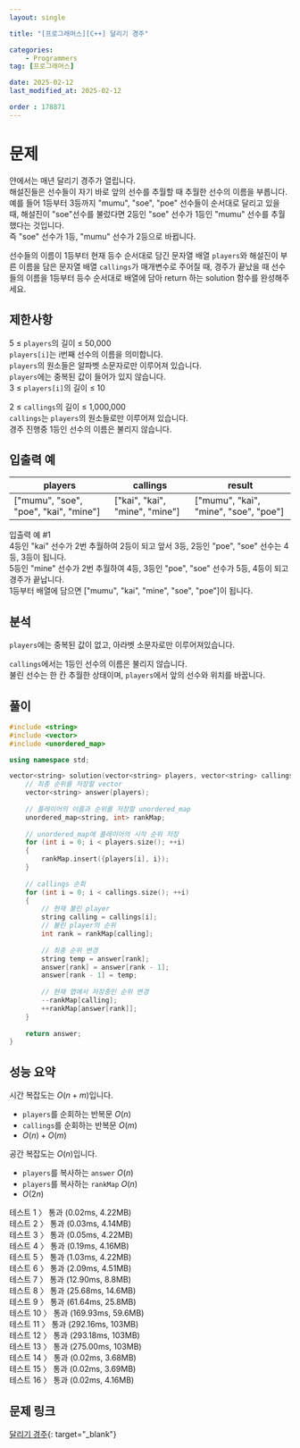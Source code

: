 ```yaml
---
layout: single

title: "[프로그래머스][C++] 달리기 경주"

categories:
    - Programmers
tag: [프로그래머스]

date: 2025-02-12
last_modified_at: 2025-02-12

order : 178871
---
```


# 문제

얀에서는 매년 달리기 경주가 열립니다.  
해설진들은 선수들이 자기 바로 앞의 선수를 추월할 때 추월한 선수의 이름을 부릅니다.  
예를 들어 1등부터 3등까지 "mumu", "soe", "poe" 선수들이 순서대로 달리고 있을 때, 해설진이 "soe"선수를 불렀다면 2등인 "soe" 선수가 1등인 "mumu" 선수를 추월했다는 것입니다.  
즉 "soe" 선수가 1등, "mumu" 선수가 2등으로 바뀝니다.

선수들의 이름이 1등부터 현재 등수 순서대로 담긴 문자열 배열 `players`와 해설진이 부른 이름을 담은 문자열 배열 `callings`가 매개변수로 주어질 때, 경주가 끝났을 때 선수들의 이름을 1등부터 등수 순서대로 배열에 담아 return 하는 solution 함수를 완성해주세요.

## 제한사항

5 ≤ `players`의 길이 ≤ 50,000  
`players[i]`는 i번째 선수의 이름을 의미합니다.  
`players`의 원소들은 알파벳 소문자로만 이루어져 있습니다.  
`players`에는 중복된 값이 들어가 있지 않습니다.  
3 ≤ `players[i]`의 길이 ≤ 10

2 ≤ `callings`의 길이 ≤ 1,000,000  
`callings`는 `players`의 원소들로만 이루어져 있습니다.  
경주 진행중 1등인 선수의 이름은 불리지 않습니다.

## 입출력 예

|players|callings|result|
|---|---|---|
|["mumu", "soe", "poe", "kai", "mine"]|["kai", "kai", "mine", "mine"]|["mumu", "kai", "mine", "soe", "poe"]|

입출력 예 #1  
4등인 "kai" 선수가 2번 추월하여 2등이 되고 앞서 3등, 2등인 "poe", "soe" 선수는 4등, 3등이 됩니다.  
5등인 "mine" 선수가 2번 추월하여 4등, 3등인 "poe", "soe" 선수가 5등, 4등이 되고 경주가 끝납니다.  
1등부터 배열에 담으면 ["mumu", "kai", "mine", "soe", "poe"]이 됩니다.

## 분석

`players`에는 중복된 값이 없고, 아라벳 소문자로만 이루어져있습니다.

`callings`에서는 1등인 선수의 이름은 불리지 않습니다.  
불린 선수는 한 칸 추월한 상태이며, `players`에서 앞의 선수와 위치를 바꿉니다.

## 풀이

```cpp
#include <string>
#include <vector>
#include <unordered_map>

using namespace std;

vector<string> solution(vector<string> players, vector<string> callings) {
    // 최종 순위를 저장할 vector
    vector<string> answer(players);
    
    // 플레이어의 이름과 순위를 저장할 unordered_map
    unordered_map<string, int> rankMap;
    
    // unordered_map에 플레이어의 시작 순위 저장
    for (int i = 0; i < players.size(); ++i)
    {
        rankMap.insert({players[i], i});
    }
    
    // callings 순회
    for (int i = 0; i < callings.size(); ++i)
    {
        // 현재 불린 player
        string calling = callings[i];
        // 불린 player의 순위
        int rank = rankMap[calling];
        
        // 최종 순위 변경
        string temp = answer[rank];
        answer[rank] = answer[rank - 1];
        answer[rank - 1] = temp;
        
        // 현재 맵에서 저장중인 순위 변경
        --rankMap[calling];
        ++rankMap[answer[rank]];
    }
    
    return answer;
}
```

## 성능 요약

시간 복잡도는 $O(n + m)$입니다.

- `players`를 순회하는 반복문 $O(n)$
- `callings`를 순회하는 반복문 $O(m)$
- $O(n) + O(m)$


공간 복잡도는 $O(n)$입니다.

- `players`를 복사하는 `answer` $O(n)$
- `players`를 복사하는 `rankMap` $O(n)$
- $O(2n)$

테스트 1 〉 통과 (0.02ms, 4.22MB)  
테스트 2 〉 통과 (0.03ms, 4.14MB)  
테스트 3 〉 통과 (0.05ms, 4.22MB)  
테스트 4 〉 통과 (0.19ms, 4.16MB)  
테스트 5 〉 통과 (1.03ms, 4.22MB)  
테스트 6 〉 통과 (2.09ms, 4.51MB)  
테스트 7 〉 통과 (12.90ms, 8.8MB)  
테스트 8 〉 통과 (25.68ms, 14.6MB)  
테스트 9 〉 통과 (61.64ms, 25.8MB)  
테스트 10 〉 통과 (169.93ms, 59.6MB)  
테스트 11 〉 통과 (292.16ms, 103MB)  
테스트 12 〉 통과 (293.18ms, 103MB)  
테스트 13 〉 통과 (275.00ms, 103MB)  
테스트 14 〉 통과 (0.02ms, 3.68MB)  
테스트 15 〉 통과 (0.02ms, 3.69MB)  
테스트 16 〉 통과 (0.02ms, 4.16MB)  

## 문제 링크

[달리기 경주](https://school.programmers.co.kr/learn/courses/30/lessons/178871){: target="_blank"}